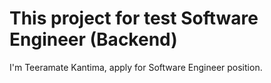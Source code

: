 # This project for test Software Engineer (Backend)

I'm Teeramate Kantima, apply for Software Engineer position.

